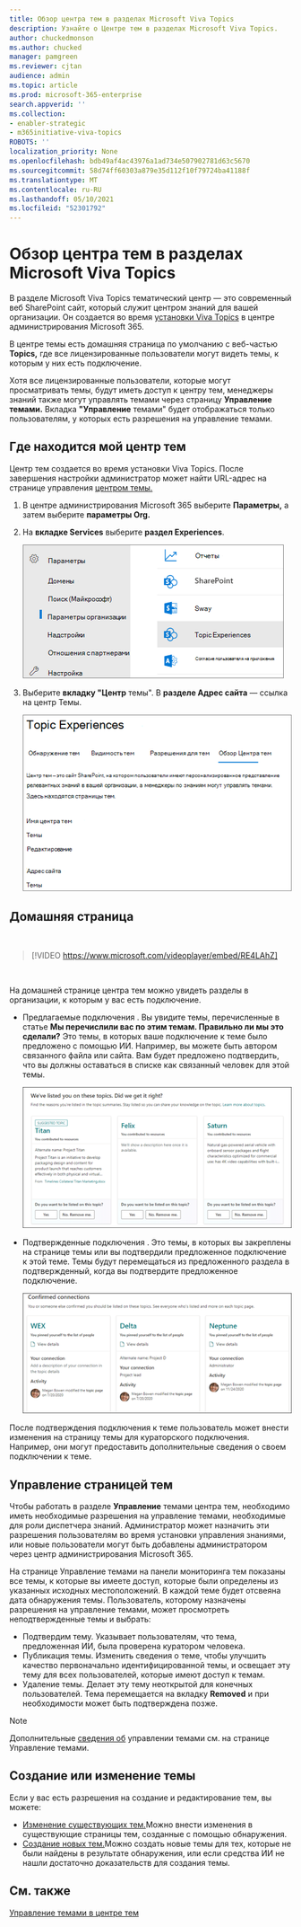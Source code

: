 ```yaml
---
title: Обзор центра тем в разделах Microsoft Viva Topics
description: Узнайте о Центре тем в разделах Microsoft Viva Topics.
author: chuckedmonson
ms.author: chucked
manager: pamgreen
ms.reviewer: cjtan
audience: admin
ms.topic: article
ms.prod: microsoft-365-enterprise
search.appverid: ''
ms.collection:
- enabler-strategic
- m365initiative-viva-topics
ROBOTS: ''
localization_priority: None
ms.openlocfilehash: bdb49af4ac43976a1ad734e507902781d63c5670
ms.sourcegitcommit: 58d74ff60303a879e35d112f10f79724ba41188f
ms.translationtype: MT
ms.contentlocale: ru-RU
ms.lasthandoff: 05/10/2021
ms.locfileid: "52301792"
---
```

# <a name="topic-center-overview-in-microsoft-viva-topics"></a>Обзор центра тем в разделах Microsoft Viva Topics

В разделе Microsoft Viva Topics тематический центр — это современный веб SharePoint сайт, который служит центром знаний для вашей организации. Он создается во время [установки Viva Topics](set-up-topic-experiences.md) в центре администрирования Microsoft 365.

В центре темы есть домашняя страница по умолчанию с веб-частью **Topics,** где все лицензированные пользователи могут видеть темы, к которым у них есть подключение. 

Хотя все лицензированные пользователи, которые могут просматривать темы, будут иметь доступ к центру тем, менеджеры знаний также могут управлять темами через страницу **Управление темами.** Вкладка **"Управление** темами" будет отображаться только пользователям, у которых есть разрешения на управление темами. 

## <a name="where-is-my-topic-center"></a>Где находится мой центр тем

Центр тем создается во время установки Viva Topics. После завершения настройки администратор может найти URL-адрес на странице управления [центром темы.](./topic-experiences-administration.md#to-access-topics-management-settings)


1. В центре администрирования Microsoft 365 выберите **Параметры,** а затем выберите **параметры Org.**
2. На **вкладке Services** выберите **раздел Experiences**.

    ![Подключение к знаниям](../media/admin-org-knowledge-options-completed.png) </br>

3. Выберите **вкладку "Центр** темы". В **разделе Адрес сайта** — ссылка на центр Темы.

    ![параметры знаний и сетей](../media/knowledge-network-settings-topic-center.png) </br>



## <a name="home-page"></a>Домашняя страница

</br>

> [!VIDEO https://www.microsoft.com/videoplayer/embed/RE4LAhZ]  

</br>


На домашней странице центра тем можно увидеть разделы в организации, к которым у вас есть подключение.

- Предлагаемые подключения . Вы увидите темы, перечисленные в статье **Мы перечислили вас по этим темам. Правильно ли мы это сделали?** Это темы, в которых ваше подключение к теме было предложено с помощью ИИ. Например, вы можете быть автором связанного файла или сайта. Вам будет предложено подтвердить, что вы должны оставаться в списке как связанный человек для этой темы.

   ![Предлагаемые подключения](../media/knowledge-management/my-topics.png) </br>
 
- Подтвержденные подключения . Это темы, в которых вы закреплены на странице темы или вы подтвердили предложенное подключение к этой теме. Темы будут перемещаться из предложенного раздела в подтвержденный, когда вы подтвердите предложенное подключение.
 
   ![Подтвержденные темы](../media/knowledge-management/my-topics-confirmed.png) </br>

После подтверждения подключения к теме пользователь может внести изменения на страницу темы для кураторского подключения. Например, они могут предоставить дополнительные сведения о своем подключении к теме.


## <a name="manage-topics-page"></a>Управление страницей тем

Чтобы работать в разделе **Управление** темами центра тем, необходимо иметь необходимые разрешения на управление темами, необходимые для роли диспетчера знаний. Администратор может назначить эти разрешения пользователям во время установки [](topic-experiences-knowledge-rules.md) управления знаниями, [](set-up-topic-experiences.md)или новые пользователи могут быть добавлены администратором через центр администрирования Microsoft 365.

На странице Управление темами на панели мониторинга тем показаны все темы, к которые вы имеете доступ, которые были определены из указанных исходных местоположений. В каждой теме будет отсвеяна дата обнаружения темы. Пользователь, которому назначены разрешения на управление темами, может просмотреть неподтвержденные темы и выбрать:
- Подтвердим тему. Указывает пользователям, что тема, предложенная ИИ, была проверена куратором человека. 
- Публикация темы. Изменить сведения о теме, чтобы улучшить качество первоначально идентифицированной темы, и освещает эту тему для всех пользователей, которые имеют доступ к темам. 
- Удаление темы. Делает эту тему неоткрытой для конечных пользователей. Тема перемещается на вкладку **Removed** и при необходимости может быть подтверждена позже. 

> [!Note] 
> Дополнительные [сведения об](manage-topics.md) управлении темами см. на странице Управление темами.

## <a name="create-or-edit-a-topic"></a>Создание или изменение темы

Если у вас есть разрешения на создание и редактирование тем, вы можете:

- [Изменение существующих тем.](edit-a-topic.md)Можно внести изменения в существующие страницы тем, созданные с помощью обнаружения.
- [Создание новых тем.](create-a-topic.md)Можно создать новые темы для тех, которые не были найдены в результате обнаружения, или если средства ИИ не нашли достаточно доказательств для создания темы.


## <a name="see-also"></a>См. также

[Управление темами в центре тем](manage-topics.md)


